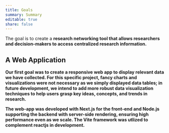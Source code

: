 ```yaml
---
title: Goals
summary: Summary
editable: true
share: false
---
```


The goal is to create a <b>research networking tool<b> that allows researchers and decision-makers to access centralized research information.

## A Web Application

Our first goal was to create a responsive web app to display relevant data we have collected. For this specific project, fancy charts and visualizations were not necessary as we simply displayed data tables; in future development, we intend to add more robust data visualization techniques to help users grasp key ideas, concepts, and trends in research.  

The web-app was developed with Next.js for the front-end and Node.js supporting the backend with server-side rendering, ensuring high performance even as we scale. The Vite framework was utlized to complement reactjs in development.  

